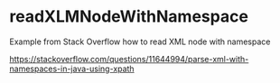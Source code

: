 # readXLMNodeWithNamespace
Example from Stack Overflow how to read XML node with namespace


https://stackoverflow.com/questions/11644994/parse-xml-with-namespaces-in-java-using-xpath

